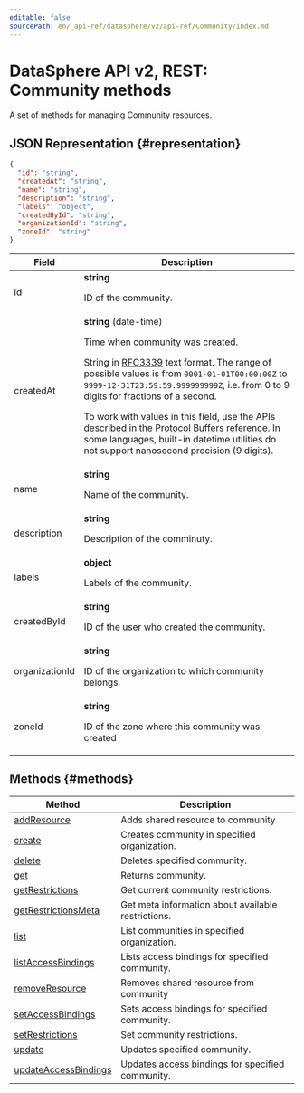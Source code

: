 ```yaml
---
editable: false
sourcePath: en/_api-ref/datasphere/v2/api-ref/Community/index.md
---
```


# DataSphere API v2, REST: Community methods
A set of methods for managing Community resources.
## JSON Representation {#representation}
```json 
{
  "id": "string",
  "createdAt": "string",
  "name": "string",
  "description": "string",
  "labels": "object",
  "createdById": "string",
  "organizationId": "string",
  "zoneId": "string"
}
```
 
Field | Description
--- | ---
id | **string**<br><p>ID of the community.</p> 
createdAt | **string** (date-time)<br><p>Time when community was created.</p> <p>String in <a href="https://www.ietf.org/rfc/rfc3339.txt">RFC3339</a> text format. The range of possible values is from ``0001-01-01T00:00:00Z`` to ``9999-12-31T23:59:59.999999999Z``, i.e. from 0 to 9 digits for fractions of a second.</p> <p>To work with values in this field, use the APIs described in the <a href="https://developers.google.com/protocol-buffers/docs/reference/overview">Protocol Buffers reference</a>. In some languages, built-in datetime utilities do not support nanosecond precision (9 digits).</p> 
name | **string**<br><p>Name of the community.</p> 
description | **string**<br><p>Description of the comminuty.</p> 
labels | **object**<br><p>Labels of the community.</p> 
createdById | **string**<br><p>ID of the user who created the community.</p> 
organizationId | **string**<br><p>ID of the organization to which community belongs.</p> 
zoneId | **string**<br><p>ID of the zone where this community was created</p> 

## Methods {#methods}
Method | Description
--- | ---
[addResource](addResource.md) | Adds shared resource to community
[create](create.md) | Creates community in specified organization.
[delete](delete.md) | Deletes specified community.
[get](get.md) | Returns community.
[getRestrictions](getRestrictions.md) | Get current community restrictions.
[getRestrictionsMeta](getRestrictionsMeta.md) | Get meta information about available restrictions.
[list](list.md) | List communities in specified organization.
[listAccessBindings](listAccessBindings.md) | Lists access bindings for specified community.
[removeResource](removeResource.md) | Removes shared resource from community
[setAccessBindings](setAccessBindings.md) | Sets access bindings for specified community.
[setRestrictions](setRestrictions.md) | Set community restrictions.
[update](update.md) | Updates specified community.
[updateAccessBindings](updateAccessBindings.md) | Updates access bindings for specified community.